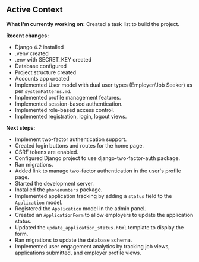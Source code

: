 ## Active Context

**What I'm currently working on:** Created a task list to build the project.

**Recent changes:**
- Django 4.2 installed
- .venv created
- .env with SECRET_KEY created
- Database configured
- Project structure created
- Accounts app created
- Implemented User model with dual user types (Employer/Job Seeker) as per `systemPatterns.md`.
- Implemented profile management features.
- Implemented session-based authentication.
- Implemented role-based access control.
- Implemented registration, login, logout views.

**Next steps:**
- Implement two-factor authentication support.
- Created login buttons and routes for the home page.
- CSRF tokens are enabled.
- Configured Django project to use django-two-factor-auth package.
- Ran migrations.
- Added link to manage two-factor authentication in the user's profile page.
- Started the development server.
- Installed the `phonenumbers` package.
- Implemented application tracking by adding a `status` field to the `Application` model.
- Registered the `Application` model in the admin panel.
- Created an `ApplicationForm` to allow employers to update the application status.
- Updated the `update_application_status.html` template to display the form.
- Ran migrations to update the database schema.
- Implemented user engagement analytics by tracking job views, applications submitted, and employer profile views.
